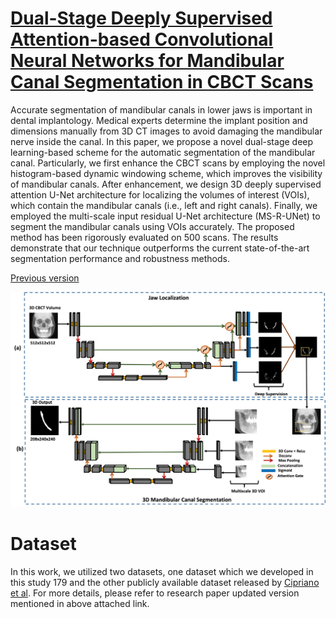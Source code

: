 # [Dual-Stage Deeply Supervised Attention-based Convolutional Neural Networks for Mandibular Canal Segmentation in CBCT Scans](https://www.mdpi.com/1424-8220/22/24/9877)

Accurate segmentation of mandibular canals in lower jaws is important in dental implantology. Medical experts determine the implant position and dimensions manually from 3D CT images to avoid damaging the mandibular nerve inside the canal. In this paper, we propose a novel dual-stage deep learning-based scheme for the automatic segmentation of the mandibular canal. Particularly, we first enhance the CBCT scans by employing the novel histogram-based dynamic windowing scheme, which improves the visibility of mandibular canals. After enhancement, we design 3D deeply supervised attention U-Net architecture for localizing the volumes of interest (VOIs), which contain the mandibular canals (i.e., left and right canals). Finally, we employed the multi-scale input residual U-Net architecture (MS-R-UNet) to segment the mandibular canals using VOIs accurately. The proposed method has been rigorously evaluated on 500 scans. The results demonstrate that our technique outperforms the current state-of-the-art segmentation performance and robustness methods.


[Previous version](https://arxiv.org/abs/2210.03739) 

![Network Architecture](./fig/model.png)

# Dataset
In this work, we utilized two datasets, one dataset which we developed in this study 179
and the other publicly available dataset released by [Cipriano et al](https://ieeexplore.ieee.org/document/9686728).
For more details, please refer to research paper updated version mentioned in above attached link.
